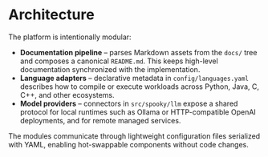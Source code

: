 # Architecture

The platform is intentionally modular:

- **Documentation pipeline** – parses Markdown assets from the `docs/` tree and composes a canonical
  `README.md`. This keeps high-level documentation synchronized with the implementation.
- **Language adapters** – declarative metadata in `config/languages.yaml` describes how to compile or
  execute workloads across Python, Java, C, C++, and other ecosystems.
- **Model providers** – connectors in `src/spooky/llm` expose a shared protocol for local runtimes such as
  Ollama or HTTP-compatible OpenAI deployments, and for remote managed services.

The modules communicate through lightweight configuration files serialized with YAML, enabling hot-swappable
components without code changes.
